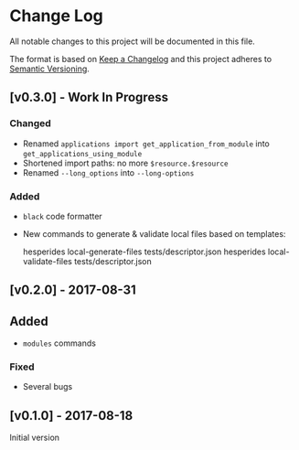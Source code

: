 # Change Log
All notable changes to this project will be documented in this file.

The format is based on [Keep a Changelog](http://keepachangelog.com/)
and this project adheres to [Semantic Versioning](http://semver.org/).


## [v0.3.0] - Work In Progress
### Changed
- Renamed `applications import get_application_from_module` into `get_applications_using_module`
- Shortened import paths: no more `$resource.$resource`
- Renamed `--long_options` into `--long-options`

### Added
- `black` code formatter
- New commands to generate & validate local files based on templates:

    hesperides local-generate-files tests/descriptor.json
    hesperides local-validate-files tests/descriptor.json


## [v0.2.0] - 2017-08-31
## Added
- `modules` commands

### Fixed
- Several bugs


## [v0.1.0] - 2017-08-18
Initial version
